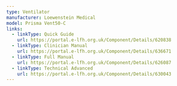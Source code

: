 ```yaml
---
type: Ventilator
manufacturer: Loewenstein Medical
model: Prisma Vent50-C
links:
  - linkType: Quick Guide
    url: https://portal.e-lfh.org.uk/Component/Details/620838
  - linkType: Clinician Manual
    url: https://portal.e-lfh.org.uk/Component/Details/636671
  - linkType: Full Manual
    url: https://portal.e-lfh.org.uk/Component/Details/626087
  - linkType: Technical Advanced
    url: https://portal.e-lfh.org.uk/Component/Details/630043
---
```

